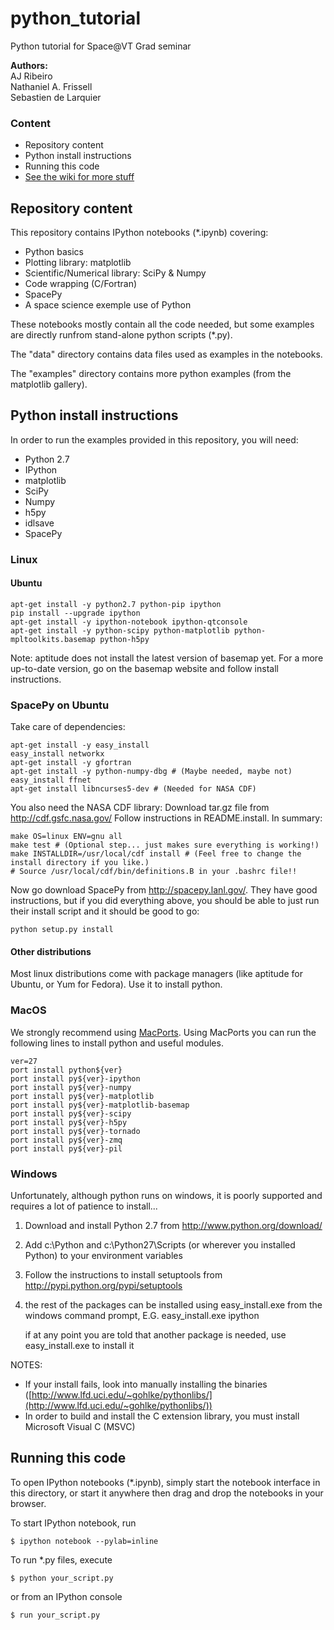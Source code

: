 python_tutorial
===============

Python tutorial for Space@VT Grad seminar

**Authors:** 	 
		AJ Ribeiro    
		Nathaniel A. Frissell    
		Sebastien de Larquier    

### Content
* Repository content
* Python install instructions
* Running this code
* [See the wiki for more stuff](https://github.com/vtsuperdarn/python_tutorial/wiki)

## Repository content
  
This repository contains IPython notebooks (*.ipynb) covering:
* Python basics
* Plotting library: matplotlib
* Scientific/Numerical library: SciPy & Numpy
* Code wrapping (C/Fortran)
* SpacePy
* A space science exemple use of Python

These notebooks mostly contain all the code needed, but some examples are directly runfrom stand-alone python scripts (*.py).

The "data" directory contains data files used as examples in the notebooks.

The "examples" directory contains more python examples (from the matplotlib gallery).


## Python install instructions

In order to run the examples provided in this repository, you will need:
* Python 2.7
* IPython
* matplotlib
* SciPy
* Numpy
* h5py
* idlsave
* SpacePy

### Linux

#### Ubuntu

    apt-get install -y python2.7 python-pip ipython
    pip install --upgrade ipython
    apt-get install -y ipython-notebook ipython-qtconsole
    apt-get install -y python-scipy python-matplotlib python-mpltoolkits.basemap python-h5py

Note: aptitude does not install the latest version of basemap yet. For a more up-to-date version, go on the basemap website and follow install instructions.

### SpacePy on Ubuntu
Take care of dependencies:

    apt-get install -y easy_install
    easy_install networkx
    apt-get install -y gfortran
    apt-get install -y python-numpy-dbg # (Maybe needed, maybe not)
    easy_install ffnet
    apt-get install libncurses5-dev # (Needed for NASA CDF)

You also need the NASA CDF library:
Download tar.gz file from http://cdf.gsfc.nasa.gov/
Follow instructions in README.install.  In summary:

    make OS=linux ENV=gnu all
    make test # (Optional step... just makes sure everything is working!)
    make INSTALLDIR=/usr/local/cdf install # (Feel free to change the install directory if you like.)
    # Source /usr/local/cdf/bin/definitions.B in your .bashrc file!!

Now go download SpacePy from http://spacepy.lanl.gov/.  They have good instructions, but
if you did everything above, you should be able to just run their install script and it
should be good to go:

    python setup.py install

#### Other distributions

Most linux distributions come with package managers (like aptitude for Ubuntu, or Yum for Fedora). Use it to install python.
  
  
### MacOS

We strongly recommend using [MacPorts](http://www.macports.org/). Using MacPorts you can run the following lines to install python and useful modules.

    ver=27
    port install python${ver}
    port install py${ver}-ipython
    port install py${ver}-numpy
    port install py${ver}-matplotlib
    port install py${ver}-matplotlib-basemap
    port install py${ver}-scipy
    port install py${ver}-h5py
    port install py${ver}-tornado
    port install py${ver}-zmq
    port install py${ver}-pil


### Windows

Unfortunately, although python runs on windows, it is poorly supported and requires a lot of patience to install...

1.  Download and install Python 2.7 from http://www.python.org/download/
2.  Add c:\Python and c:\Python27\Scripts (or wherever you installed Python) 
			to your environment variables
3.  Follow the instructions to install setuptools from http://pypi.python.org/pypi/setuptools
4.  the rest of the packages can be installed using easy_install.exe from the windows command prompt, E.G.  easy_install.exe ipython

	if at any point you are told that another package is needed, use easy_install.exe to install it
			
NOTES:
* If your install fails, look into manually installing the binaries ([http://www.lfd.uci.edu/~gohlke/pythonlibs/](http://www.lfd.uci.edu/~gohlke/pythonlibs/))
* In order to build and install the C extension library, you must install Microsoft Visual C (MSVC)



## Running this code

To open IPython notebooks (*.ipynb), simply start the notebook interface in this directory, or start it anywhere then drag and drop the notebooks in your browser.
  
To start IPython notebook, run

    $ ipython notebook --pylab=inline

To run *.py files, execute

    $ python your_script.py

or from an IPython console

    $ run your_script.py

